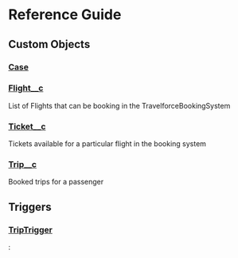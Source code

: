 # Reference Guide

## Custom Objects

### [Case](custom-objects/Case.md)

### [Flight__c](custom-objects/Flight__c.md)

List of Flights that can be booking in the TravelforceBookingSystem

### [Ticket__c](custom-objects/Ticket__c.md)

Tickets available for a particular flight in the booking system

### [Trip__c](custom-objects/Trip__c.md)

Booked trips for a passenger

## Triggers

### [TripTrigger](triggers/TripTrigger.md)

:
